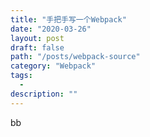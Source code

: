 ```yaml
---
title: "手把手写一个Webpack"
date: "2020-03-26"
layout: post
draft: false
path: "/posts/webpack-source"
category: "Webpack"
tags:
  - 
description: ""
---
```

bb